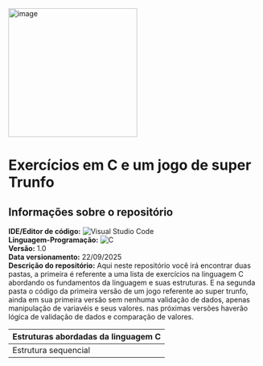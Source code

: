 <img width="256" height="256" alt="image" src="https://github.com/user-attachments/assets/b2912544-fd12-47f8-b9dc-0b657f22babe" />

# Exercícios em C e um jogo de super Trunfo

## Informações sobre o repositório
**IDE/Editor de código:** ![Visual Studio Code](https://img.shields.io/badge/Visual%20Studio%20Code-0078d7.svg?style=for-the-badge&logo=visual-studio-code&logoColor=white) <br>
**Linguagem-Programação:** ![C](https://img.shields.io/badge/c-%2300599C.svg?style=for-the-badge&logo=c&logoColor=white) <br>
**Versão:** 1.0 <br>
**Data versionamento:** 22/09/2025 <br>
**Descrição do repositório:** Aqui neste repositório você irá encontrar duas pastas, a primeira é referente a uma lista de exercícios na linguagem C abordando os fundamentos da linguagem e suas estruturas. 
                              E na segunda pasta o código da primeira versão de um jogo referente ao super trunfo, ainda em sua primeira versão sem nenhuma validação de dados, apenas manipulação de variavéis e seus valores.
                              nas próximas versões haverão lógica de validação de dados e comparação de valores.

| Estruturas abordadas da linguagem C |
|-------------------------------------|
|Estrutura sequencial|
